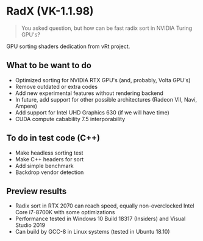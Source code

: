 # RadX (VK-1.1.98)

> You asked question, but how can be fast radix sort in NVIDIA Turing GPU's?

GPU sorting shaders dedication from vRt project.

## What to be want to do

- Optimized sorting for NVIDIA RTX GPU's (and, probably, Volta GPU's)
- Remove outdated or extra codes
- Add new experimental features without rendering backend
- In future, add support for other possible architectures (Radeon VII, Navi, Ampere)
- Add support for Intel UHD Graphics 630 (if we will have time)
- CUDA compute cabability 7.5 interporability

## To do in test code (C++)

- Make headless sorting test
- Make C++ headers for sort
- Add simple benchmark
- Backdrop vendor detection

## Preview results

- Radix sort in RTX 2070 can reach speed, equally non-overclocked Intel Core i7-8700K with some optimizations
- Performance tested in Windows 10 Build 18317 (Insiders) and Visual Studio 2019 
- Can build by GCC-8 in Linux systems (tested in Ubuntu 18.10)

